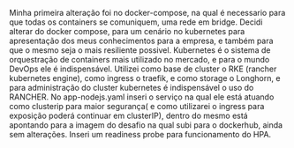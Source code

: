 Minha primeira alteração foi no docker-compose, na qual é necessario para que todas os containers se comuniquem, uma rede em bridge.
Decidi alterar do docker compose, para um cenário no kubernetes para apresentação dos meus conhecimentos para a empresa, e também para que o mesmo seja o mais resiliente possivel.
Kubernetes é o sistema de orquestração de containers mais utilizado no mercado, e para o mundo DevOps ele é indispensável.
Utilizei como base de cluster o RKE (rancher kubernetes engine), como ingress o traefik, e como storage o Longhorn, e para administração do cluster kubernetes é indispensável o uso do RANCHER.
No app-nodejs.yaml inseri o serviço na qual ele está atuando como clusterip para maior segurança( e como utilizarei o ingress para exposição poderá continuar em clusterIP), dentro do mesmo está apontando para a imagem do desafio na qual subi para o dockerhub, ainda sem alterações. Inseri um readiness probe para funcionamento do HPA.
